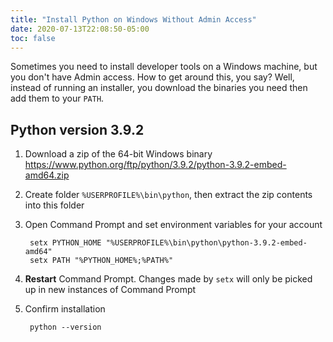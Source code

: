 ```yaml
---
title: "Install Python on Windows Without Admin Access"
date: 2020-07-13T22:08:50-05:00
toc: false
---
```


Sometimes you need to install developer tools on a Windows machine, but you don't have Admin access. How to get around this, you say? Well, instead of running an installer, you download the binaries you need then add them to your `PATH`.

## Python version 3.9.2

1. Download a zip of the 64-bit Windows binary <https://www.python.org/ftp/python/3.9.2/python-3.9.2-embed-amd64.zip>
1. Create folder `%USERPROFILE%\bin\python`, then extract the zip contents into this folder
1. Open Command Prompt and set environment variables for your account

        setx PYTHON_HOME "%USERPROFILE%\bin\python\python-3.9.2-embed-amd64"
        setx PATH "%PYTHON_HOME%;%PATH%"

1. **Restart** Command Prompt. Changes made by `setx` will only be picked up in new instances of Command Prompt
1. Confirm installation

        python --version
